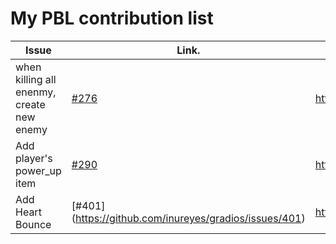 My PBL contribution list
========================

| Issue                    | Link.   | Pull Request |
|--------------------------|---------|--------------|
| when killing all enenmy, create new enemy   | [#276](https://github.com/inureyes/gradios/issues/276) | https://github.com/inureyes/gradios/pull/277 |
| Add player's power_up item  | [#290](https://github.com/inureyes/gradios/issues/290)  | https://github.com/inureyes/gradios/pull/412  |
|  Add Heart Bounce  | [#401] (https://github.com/inureyes/gradios/issues/401) |https://github.com/inureyes/gradios/pull/402  |